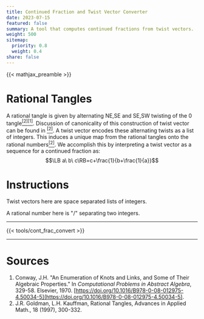 ```yaml
---
title: Continued Fraction and Twist Vector Converter
date: 2023-07-15
featured: false
summary: A tool that computes continued fractions from twist vectors.
weight: 500
sitemap:
  priority: 0.8
  weight: 0.4
share: false
---
```


{{< mathjax_preamble >}}

# Rational Tangles

A rational tangle is given by alternating NE,SE and SE,SW twisting of the $0$ tangle[${}^{[2]}$](https://doi.org/10.48550/arXiv.math/0212011)[${}^{[1]}$](https://doi.org/10.1016/B978-0-08-012975-4.50034-5). Discussion of canonicality of this construction of twist vector can be found in [${}^{[2]}$](https://doi.org/10.48550/arXiv.math/0212011). A twist vector encodes these alternating twists as a list of integers. This induces a unique map from the rational tangles onto the rational numbers[${}^{[2]}$](https://doi.org/10.48550/arXiv.math/0212011). We accomplish this by interpreting a twist vector as a sequence for a continued fraction as:
$$\LB a\ b\ c\RB=c+\frac{1}{b+\frac{1}{a}}$$


# Instructions

Twist vectors here are space separated lists of integers.

A rational number here is "/" separating two integers.

---

{{< tools/cont_frac_convert >}}

---

# Sources

1. Conway, J.H. "An Enumeration of Knots and Links, and Some of Their Algebraic Properties." In _Computational Problems in Abstract Algebra_, 329-58. Elsevier, 1970. [https://doi.org/10.1016/B978-0-08-012975-4.50034-5](https://doi.org/10.1016/B978-0-08-012975-4.50034-5).
2. J.R. Goldman, L.H. Kauffman, Rational Tangles, Advances in Applied Math., 18 (1997), 300-332.